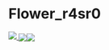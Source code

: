 # Flower_r4sr0
<a href="https://flower-r4sr0.zapier.app/links">
<img src=https://github.com/FlowerYT6/FlowerYT6/assets/links.png>
</a>
<a href="https://github.com/FlowerYT6/FlowerYT6/blob/main/README.md"><img align="center" src="https://github-readme-stats.vercel.app/api?username=FlowerYT6&show_icons=true&include_all_commits=true&theme=buefy&hide_border=true"></a><a href="https://github.com/FlowerYT6/FlowerYT6/blob/main/README.md/"><img align="center" src="https://github-readme-stats.vercel.app/api/top-langs/?username=FlowerYT6&layout=compact&theme=buefy&hide_border=true"></a>
